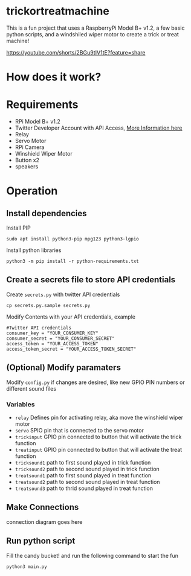 # trickortreatmachine
This is a fun project that uses a RaspberryPi Model B+ v1.2, a few basic python scripts, and a windshiled wiper motor to create a trick or treat machine!

https://youtube.com/shorts/2BGu9tIV1tE?feature=share

# How does it work?


# Requirements
 - RPi Model B+ v1.2
 - Twitter Developer Account with API Access, [More Information here](https://developer.twitter.com/en/docs/authentication/oauth-1-0a/api-key-and-secret)
 - Relay
 - Servo Motor
 - RPi Camera
 - Winshield Wiper Motor
 - Button x2
 - speakers


# Operation
## Install dependencies

Install PIP
```
sudo apt install python3-pip mpg123 python3-lgpio
```

Install python libraries
```
python3 -m pip install -r python-requirements.txt
```

## Create a secrets file to store API credentials
Create `secrets.py` with twitter API credentials
```
cp secrets.py.sample secrets.py
```

Modify Contents with your API credentials, example
```
#Twitter API credentials
consumer_key = "YOUR_CONSUMER_KEY"
consumer_secret = "YOUR_CONSUMER_SECRET"
access_token = "YOUR_ACCESS_TOKEN"
access_token_secret = "YOUR_ACCESS_TOKEN_SECRET"
```

## (Optional) Modify paramaters
Modify `config.py` if changes are desired, like new GPIO PIN numbers or different sound files

### Variables
- `relay` Defines pin for activating relay, aka move the winshield wiper motor
- `servo` SPIO pin that is connected to the servo motor
- `trickinput` GPIO pin connected to button that will activate the trick function
- `treatinput` GPIO pin connected to button that will activate the treat function
- `tricksound1` path to first sound played in trick function
- `tricksound2` path to second sound played in trick function
- `treatsound1` path to first sound played in treat function
- `treatsound2` path to second sound played in treat function
- `treatsound3` path to thrid sound played in treat function


## Make Connections

connection diagram goes here


## Run python script
Fill the candy bucket! and run the following command to start the fun

```
python3 main.py
```





